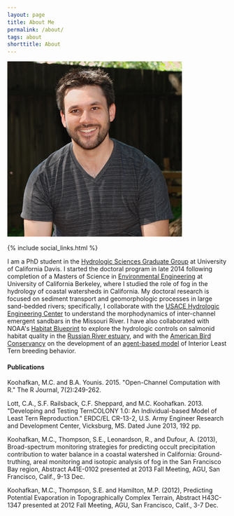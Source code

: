 ```yaml
---
layout: page
title: About Me
permalink: /about/
tags: about
shorttitle: About
---
```


![Michael Koohafkan](/images/michaelkoohafkan.png)

<div class="clearfix"></div>
{% include social_links.html %}

I am a PhD student in the [Hydrologic Sciences Graduate Group](http://hsgg.ucdavis.edu/) at University of California Davis. I started the
doctoral program in late 2014 following completion of a Masters of Science in 
[Environmental Engineering](http://efmh.berkeley.edu) at University of 
California Berkeley, where I studied the role of fog in the hydrology of 
coastal watersheds in California. My doctoral research is focused on sediment 
transport and geomorphologic processes in large sand-bedded rivers; 
specifically, I collaborate with the 
[USACE Hydrologic Engineering Center](http://www.hec.usace.army.mil/)
to understand the morphodynamics of inter-channel emergent sandbars in the 
Missouri River. I have also collaborated with NOAA's 
[Habitat Blueprint](http://www.habitat.noaa.gov/habitatblueprint/) to 
explore the hydrologic controls on salmonid habitat quality in the 
[Russian River estuary](http://www.scwa.ca.gov/russian-river-estuary/), and 
with the [American Bird Conservancy](https://abcbirds.org/) on the development 
of an [agent-based model](http://www.leasttern.org/) of Interior Least Tern 
breeding behavior. 

#### Publications

<span class="red">Koohafkan, M.C.</span> and B.A. Younis. 2015. "Open-Channel Computation with R." The R Journal, 7(2):249-262.

Lott, C.A., S.F. Railsback, C.F. Sheppard, and <span class="red">M.C. Koohafkan</span>. 2013. "Developing and Testing TernCOLONY 1.0: An Individual-based Model of Least Tern Reproduction." ERDC/EL CR-13-2, U.S. Army Engineer Research and Development Center, Vicksburg, MS. Dated June 2013, 192 pp.

<span class="red">Koohafkan, M.C.</span>, Thompson, S.E., Leonardson, R., and Dufour, A. (2013), Broad-spectrum monitoring strategies for predicting occult precipitation contribution to water balance in a coastal watershed in California: Ground-truthing, areal monitoring and isotopic analysis of fog in the San Francisco Bay region, Abstract A41E-0102 presented at 2013 Fall Meeting, AGU, San Francisco, Calif., 9-13 Dec.

<span class="red">Koohafkan, M.C.</span>, Thompson, S.E. and Hamilton, M.P. (2012), Predicting Potential Evaporation in Topographically Complex Terrain, Abstract H43C-1347 presented at 2012 Fall Meeting, AGU, San Francisco, Calif., 3-7 Dec.
